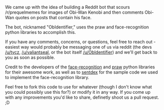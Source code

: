 We came up with the idea of building a Reddit bot that scours /r/prequelmemes for images of Obi-Wan Kenobi and then comments Obi-Wan quotes on posts that contain his face.

The bot, nicknamed "ObIdentifier," uses the praw and face-recognition python libraries to accomplish this.

If you have any comments, concerns, or questions, feel free to reach out - easiest way would probably be messaging one of us via reddit (the devs [/u/tvcz](https://www.reddit.com/user/tvcz), [/u/valiantseal](https://www.reddit.com/user/valiantseal/), or the bot itself [/u/ObIdentifier](https://www.reddit.com/user/obidentifier)) and we'll get back to you as soon as possible.

Credit to the developers of the [face-recognition](https://pypi.org/project/face-recognition/) and [praw](https://pypi.org/project/praw/) python libraries for their awesome work, as well as to [sentdex](https://www.youtube.com/c/sentdex "sentdex's YouTube channel") for the sample code we used to implement the face-recognition library.

Feel free to fork this code to use for whatever (though I don't know what you could possibly use this for?) or modify it in any way.
If you come up with any improvements you'd like to share, definetly shoot us a pull request. ;D
